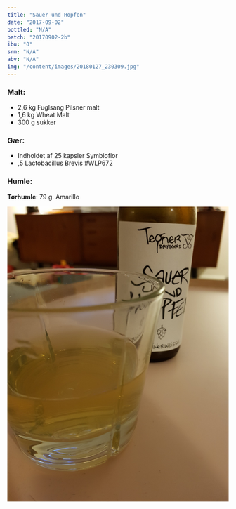 ```yaml
---
title: "Sauer und Hopfen"
date: "2017-09-02"
bottled: "N/A"
batch: "20170902-2b"
ibu: "0"
srm: "N/A"
abv: "N/A"
img: "/content/images/20180127_230309.jpg"
---
```


### Malt:

* 2,6 kg Fuglsang Pilsner malt
* 1,6 kg Wheat Malt
* 300 g sukker

### Gær:

* Indholdet af 25 kapsler Symbioflor
* ,5 Lactobacillus Brevis #WLP672

### Humle:

**Tørhumle**:
79 g. Amarillo

![Mr. White IPA](/content/images/20180127_230309.jpg)
